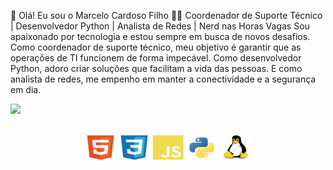 👋 Olá! Eu sou o Marcelo Cardoso Filho
🧑‍💻 Coordenador de Suporte Técnico | Desenvolvedor Python | Analista de Redes | Nerd nas Horas Vagas
Sou apaixonado por tecnologia e estou sempre em busca de novos desafios. Como coordenador de suporte técnico, meu objetivo é garantir que as operações de TI funcionem de forma impecável. Como desenvolvedor Python, adoro criar soluções que facilitam a vida das pessoas. E como analista de redes, me empenho em manter a conectividade e a segurança em dia.

<img height="180em" src="https://github-readme-stats.vercel.app/api/top-langs/?username=MarceloCardosoFilho&layout=compact&langs_count=7&theme=dracula"/> </a> </div> <div align="center" style="display: inline_block"><br> <img align="center" alt="HTML" height="40" width="50" src="https://raw.githubusercontent.com/devicons/devicon/master/icons/html5/html5-original.svg"> <img align="center" alt="CSS" height="40" width="50" src="https://raw.githubusercontent.com/devicons/devicon/master/icons/css3/css3-original.svg"> <img align="center" alt="JavaScript" height="40" width="50" src="https://raw.githubusercontent.com/devicons/devicon/master/icons/javascript/javascript-plain.svg"> <img align="center" alt="Python" height="40" width="50" src="https://raw.githubusercontent.com/devicons/devicon/master/icons/python/python-original.svg"> <img align="center" alt="Linux" height="40" width="50" src="https://raw.githubusercontent.com/devicons/devicon/master/icons/linux/linux-original.svg">
